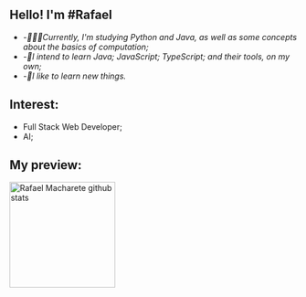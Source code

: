 
## Hello! I'm #Rafael

-  *-👨🏽‍💻Currently, I'm studying Python and Java, as well as some concepts about the basics of computation;*
-  *-🚀I intend to learn Java; JavaScript; TypeScript; and their tools, on my own;*
-  *-🌱I like to learn new things.*

## Interest:
- Full Stack Web Developer;
- AI;
  
## My preview:
<div>
    <img height="185px"
        src="http://github-readme-stats.vercel.app/api/top-langs/?username=RafaelMacharete&layout=compact&theme=blueberry"
        alt="Rafael Macharete github stats" />
  
</div>
